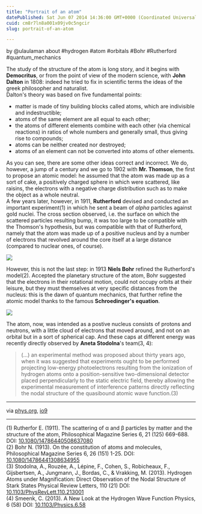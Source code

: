 ```yaml
---
title: "Portrait of an atom"
datePublished: Sat Jun 07 2014 14:36:00 GMT+0000 (Coordinated Universal Time)
cuid: cm8r7ln8a001x09jv0c5ngcir
slug: portrait-of-an-atom

---
```



by @ulaulaman about #hydrogen #atom #orbitals #Bohr #Rutherford #quantum\_mechanics

The study of the structure of the atom is long story, and it begins with **Democritus**, or from the point of view of the modern science, with **John Dalton** in 1808: indeed he tried to fix in scientific terms the ideas of the greek philosopher and naturalist.  
Dalton's theory was based on five fundamental points:

*   matter is made of tiny building blocks called atoms, which are indivisible and indestructible;
*   atoms of the same element are all equal to each other;
*   the atoms of different elements combine with each other (via chemical reactions) in ratios of whole numbers and generally small, thus giving rise to compounds;
*   atoms can be neither created nor destroyed;
*   atoms of an element can not be converted into atoms of other elements.

As you can see, there are some other ideas correct and incorrect. We do, however, a jump of a century and we go to 1902 with **Mr. Thomson**, the first to propose an atomic model: he assumed that the atom was made up as a sort of cake, a positively charged sphere in which were scattered, like raisins, the electrons with a negative charge distribution such as to make the object as a whole neutral.  
A few years later, however, in 1911, **Rutherford** devised and conducted an important experiment(1) in which he sent a beam of _alpha_ particles against gold nuclei. The cross section observed, i.e. the surface on which the scattered particles resulting bump, it was too large to be compatible with the Thomson's hypothesis, but was compatible with that of Rutherford, namely that the atom was made up of a positive nucleus and by a number of electrons that revolved around the core itself at a large distance (compared to nuclear ones, of course).

![](https://cdn.hashnode.com/res/hashnode/image/upload/v1743071220132/8f81cfc2-26c1-41ce-9ca3-0aae6a961f49.jpeg)

However, this is not the last step: in 1913 **Niels Bohr** refined the Rutherford's model(2). Accepted the planetary structure of the atom, Bohr suggested that the electrons in their rotational motion, could not occupy orbits at their leisure, but they must themselves at very specific distances from the nucleus: this is the dawn of quantum mechanics, that further refine the atomic model thanks to the famous **Schroedinger's equation**.  

![](https://cdn.hashnode.com/res/hashnode/image/upload/v1743071221402/8591fb68-6a63-4739-9241-0ed988c543cb.jpeg)

The atom, now, was intended as a postive nucleus consists of protons and neutrons, with a little cloud of electrons that moved around, and not on an orbital but in a sort of spherical cap. And these caps at different energy was recently directly observed by **Aneta Stodolna**'s team(3, 4):

> (...) an experimental method was proposed about thirty years ago, when it was suggested that experiments ought to be performed projecting low-energy photoelectrons resulting from the ionization of hydrogen atoms onto a position-sensitive two-dimensional detector placed perpendicularly to the static electric field, thereby allowing the experimental measurement of interference patterns directly reflecting the nodal structure of the quasibound atomic wave function.(3)

* * *

via [phys.org](http://phys.org/news/2014-06-snapshots-atoms-physics-textbooks.html), [io9](http://io9.com/the-first-image-ever-of-a-hydrogen-atoms-orbital-struc-509684901)

* * *

(1) Rutherfor E. (1911). The scattering of α and β particles by matter and the structure of the atom, Philosophical Magazine Series 6, 21 (125) 669-688. DOI: [10.1080/14786440508637080](http://dx.doi.org/10.1080%2F14786440508637080)  
(2) Bohr N. (1913). On the constitution of atoms and molecules, Philosophical Magazine Series 6, 26 (151) 1-25. DOI: [10.1080/14786441308634955](http://dx.doi.org/10.1080%2F14786441308634955)  
(3) Stodolna, A., Rouzée, A., Lépine, F., Cohen, S., Robicheaux, F., Gijsbertsen, A., Jungmann, J., Bordas, C., & Vrakking, M. (2013). Hydrogen Atoms under Magnification: Direct Observation of the Nodal Structure of Stark States Physical Review Letters, 110 (21) DOI: [10.1103/PhysRevLett.110.213001](http://dx.doi.org/10.1103/PhysRevLett.110.213001)  
(4) Smeenk, C. (2013). A New Look at the Hydrogen Wave Function Physics, 6 (58) DOI: [10.1103/Physics.6.58](http://dx.doi.org/10.1103/Physics.6.58)